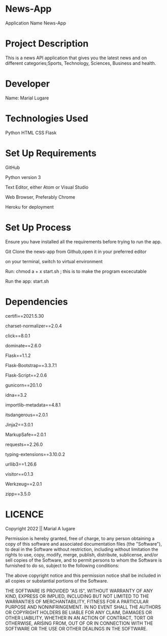 # News-App
Application Name
News-App

# Project Description
This is a news API application that gives you the latest news and on different categories;Sports, Technology, Sciences, Business and health.

# Developer
Name: Marial Lugare 

# Technologies Used
Python
HTML
CSS
Flask
# Set Up Requirements
GitHub

Python version 3

Text Editor, either Atom or Visual Studio

Web Browser, Preferably Chrome

Heroku for deployment

# Set Up Process
Ensure you have installed all the requirements before trying to run the app.

Git Clone the news-app from Github,open it in your preferred editor

on your terminal, switch to virtual environment

Run: chmod a + x start.sh ; this is to make the program excecutable

Run the app: start.sh

# Dependencies
certifi==2021.5.30

charset-normalizer==2.0.4

click==8.0.1

dominate==2.6.0

Flask==1.1.2

Flask-Bootstrap==3.3.7.1

Flask-Script==2.0.6

gunicorn==20.1.0

idna==3.2

importlib-metadata==4.8.1

itsdangerous==2.0.1

Jinja2==3.0.1

MarkupSafe==2.0.1

requests==2.26.0

typing-extensions==3.10.0.2

urllib3==1.26.6

visitor==0.1.3

Werkzeug==2.0.1

zipp==3.5.0

# LICENCE

Copyright 2022 || Marial A lugare


Permission is hereby granted, free of charge, to any person obtaining a copy of this software and associated documentation files (the "Software"), to deal in the Software without restriction, including without limitation the rights to use, copy, modify, merge, publish, distribute, sublicense, and/or sell copies of the Software, and to permit persons to whom the Software is furnished to do so, subject to the following conditions:


The above copyright notice and this permission notice shall be included in all copies or substantial portions of the Software.


THE SOFTWARE IS PROVIDED "AS IS", WITHOUT WARRANTY OF ANY KIND, EXPRESS OR IMPLIED, INCLUDING BUT NOT LIMITED TO THE WARRANTIES OF MERCHANTABILITY, FITNESS FOR A PARTICULAR PURPOSE AND NONINFRINGEMENT. IN NO EVENT SHALL THE AUTHORS OR COPYRIGHT HOLDERS BE LIABLE FOR ANY CLAIM, DAMAGES OR OTHER LIABILITY, WHETHER IN AN ACTION OF CONTRACT, TORT OR OTHERWISE, ARISING FROM, OUT OF OR IN CONNECTION WITH THE SOFTWARE OR THE USE OR OTHER DEALINGS IN THE SOFTWARE.
